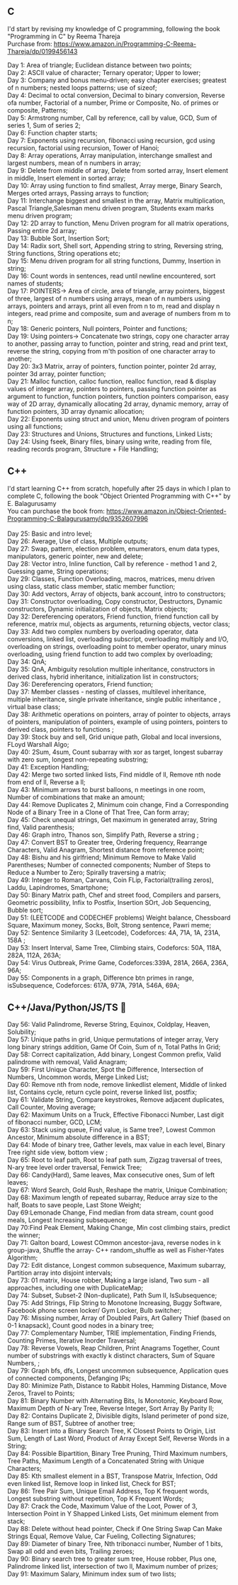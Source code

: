 ## C

I'd start by revising my knowledge of C programming, following the book "Programming in C" by Reema Thareja </br>
Purchase from: https://www.amazon.in/Programming-C-Reema-Thareja/dp/0199456143 </br>

Day 1: Area of triangle; Euclidean distance between two points; </br>
Day 2: ASCII value of character; Ternary operator; Upper to lower; </br>
Day 3: Company and bonus menu-driven; easy chapter exercises; greatest of n numbers; nested loops patterns; use of sizeof; </br>
Day 4: Decimal to octal conversion, Decimal to binary conversion, Reverse ofa number, Factorial of a number, Prime or Composite, No. of primes or composite, Patterns; </br>
Day 5: Armstrong number, Call by reference, call by value, GCD, Sum of series 1, Sum of series 2; </br>
Day 6: Function chapter starts; </br>
Day 7: Exponents using recursion, fibonacci using recursion, gcd using recursion, factorial using recursion, Tower of Hanoi; </br>
Day 8: Array operations, Array manipulation, interchange smallest and largest numbers, mean of n numbers in array; </br>
Day 9: Delete from middle of array, Delete from sorted array, Insert element in middle, Insert element in sorted array; </br>
Day 10: Array using function to find smallest, Array merge, Binary Search, Merges orted arrays, Passing arrays to function; </br>
Day 11: Interchange biggest and smallest in the array, Matrix multiplication, Pascal Triangle,Salesman menu driven program, Students exam marks menu driven program; </br>
Day 12: 2D array to function, Menu Driven program for all matrix operations, Passing entire 2d array; </br>
Day 13: Bubble Sort, Insertion Sort; </br>
Day 14: Radix sort, Shell sort, Appending string to string, Reversing string, String functions, String operations etc; </br>
Day 15: Menu driven program for all string functions, Dummy, Insertion in string; </br>
Day 16: Count words in sentences, read until newline encountered, sort names of students;</br>
Day 17: POINTERS-> Area of circle, area of triangle, array pointers, biggest of three, largest of n numbers using arrays, mean of n numbers using arrays, pointers and arrays, print all even from n to m, read and display n integers, read prime and composite, sum and average of numbers from m to n;</br>
Day 18: Generic pointers, Null pointers, Pointer and functions; </br>
Day 19: Using pointers-> Concatenate two strings, copy one character array to another, passing array to function, pointer and string, read and print text, reverse the string, copying from m'th position of one character array to another; </br>
Day 20: 3x3 Matrix, array of pointers, function pointer, pointer 2d array, pointer 3d array, pointer function; </br>
Day 21: Malloc function, calloc function, realloc function, read & display values of integer array, pointers to pointers, passing function pointer as argument to function, function pointers, function pointers comparison, easy way of 2D array, dynamically allocating 2d array, dynamic memory, array of function pointers, 3D array dynamic allocation; </br>
Day 22: Exponents using struct and union, Menu driven program of pointers using all functions; </br>
Day 23: Structures and Unions, Structures and functions, Linked Lists; </br>
Day 24: Using fseek, Binary files, binary using write, reading from file, reading records program, Structure + File Handling; </br>

## C++

I'd start learning C++ from scratch, hopefully after 25 days in which I plan to complete C, following the book "Object Oriented Programming with C++" by E. Balagurusamy </br>
You can purchase the book from: https://www.amazon.in/Object-Oriented-Programming-C-Balagurusamy/dp/9352607996 </br>
</br>
Day 25: Basic and intro level; </br>
Day 26: Average, Use of class, Multiple outputs; </br>
Day 27: Swap, pattern, election problem, enumerators, enum data types, manipulators, generic pointer, new and delete; </br>
Day 28: Vector intro, Inline function, Call by reference - method 1 and 2, Guessing game, String operations;</br>
Day 29: Classes, Function Overloading, macros, matrices, menu driven using class, static class member, static member function;<br>
Day 30: Add vectors, Array of objects, bank account, intro to constructors; <br>
Day 31: Constructor overloading, Copy constructor, Destructors, Dynamic constructors, Dynamic initialization of objects, Matrix objects; <br>
Day 32: Dereferencing operators, Friend function, friend function call by reference, matrix mul, objects as arguments, returning objects, vector class; <br>
Day 33: Add two complex numbers by overloading operator, data conversions, linked list, overloading subscript, overloading multiply and I/O, overloading on strings, overloading point to member operator, unary minus overloading, using friend function to add two complex by overloading;<br>
Day 34: QnA; <br>
Day 35: QnA, Ambiguity resolution multiple inheritance, constructors in derived class, hybrid inheritance, initialization list in constructors; <br>
Day 36: Dereferencing operators, Friend function; <br>
Day 37: Member classes - nesting of classes, multilevel inheritance, multiple inheritance, single private inheritance, single public inheritance , virtual base class;<br>
Day 38: Arithmetic operations on pointers, array of pointer to objects, arrays of pointers, manipulation of pointers, example of using pointers, pointers to derived class, pointers to functions ;<br>
Day 39: Stock buy and sell, Grid unique path, Global and local inversions, FLoyd Warshall Algo;<br>
Day 40: 2Sum, 4sum, Count subarray with xor as target, longest subarray with zero sum, longest non-repeating substring;<br>
Day 41: Exception Handling;<br>
Day 42: Merge two sorted linked lists, Find middle of ll, Remove nth node from end of ll, Reverse a ll;<br>
Day 43: Minimum arrows to burst balloons, n meetings in one room, Number of combinations that make an amount; <br>
Day 44: Remove Duplicates 2, Minimum coin change, Find a Corresponding Node of a Binary Tree in a Clone of That Tree, Can form array;<br>
Day 45: Check unequal strings, Get maximum in generated array, String find, Valid parenthesis;<br>
Day 46: Graph intro, Thanos son, Simplify Path, Reverse a string ;<br>
Day 47: Convert BST to Greater tree, Ordering frequency, Rearrange Characters, Valid Anagram, Shortest distance from reference point; <br>
Day 48: Bishu and his girlfriend; Minimum Remove to Make Valid Parentheses; Number of connected components; Number of Steps to Reduce a Number to Zero; Spirally traversing a matrix; <br>
Day 49: Integer to Roman, Carvans, Coin FLip, Factorial(trailing zeros), Laddu, Lapindromes, Smartphone;<br>
Day 50: Binary Matrix path, Chef and street food, Compilers and parsers, Geometric possibility, Infix to Postfix, Insertion SOrt, Job Sequencing, Bubble sort;<br>
Day 51: (LEETCODE and CODECHEF problems) Weight balance, Chessboard Square, Maximum money, Socks, Bolt, Strong sentence, Pawri meme;<br>
Day 52: Sentence Similarity 3 (Leetcode), Codeforces: 4A, 71A, 1A, 231A, 158A ;<br>
Day 53: Insert Interval, Same Tree, Climbing stairs, Codeforcs: 50A, 118A, 282A, 112A, 263A;<br>
Day 54: Virus Outbreak, Prime Game, Codeforces:339A, 281A, 266A, 236A, 96A;<br>
Day 55: Components in a graph, Difference btn primes  in range, isSubsequence, Codeforces: 617A, 977A, 791A, 546A, 69A;<br>

## C++/Java/Python/JS/TS 🥴

Day 56: Valid Palindrome, Reverse String, Equinox, Coldplay, Heaven, Solubility;<br>
Day 57: Unique paths in grid, Unique permutations of integer array, Very long binary strings addition, Game Of Coin, Sum of n, Total Paths In Grid;<br>
Day 58: Correct capitalization, Add binary, Longest Common prefix, Valid palindrome with removal, Valid Anagram;<br>
Day 59: First Unique Character, Spot the Difference, Intersection of Numbers, Uncommon words, Merge Linked List; <br>
Day 60: Remove nth from node, remove linkedlist element, Middle of linked list, Contains cycle, return cycle point, reverse linked list, postfix;<br>
Day 61: Validate String, Compare keystrokes, Remove adjacent duplicates, Call Counter, Moving average;<br>
Day 62: Maximum Units on a Truck, Effective Fibonacci Number, Last digit of fibonacci number, GCD, LCM;<br>
Day 63: Stack using queue, Find value, is Same tree?, Lowest Common Ancestor, Minimum absolute difference in a BST;<br>
Day 64: Mode of binary tree, Gather levels, max value in each level, Binary Tree right side view, bottom view ;<br>
Day 65: Root to leaf path, Root to leaf path sum, Zigzag traversal of trees, N-ary tree level order traversal, Fenwick Tree;<br>
Day 66: Candy(Hard), Same leaves, Max consecutive ones, Sum of left leaves;<br>
Day 67: Word Search, Gold Rush, Reshape the matrix, Unique Combination;<br>
Day 68: Maximum length of repeated subarray, Reduce array size to the half, Boats to save people, Last Stone Weight;<br>
Day 69:Lemonade Change, Find median from data stream, count good meals, Longest Increasing subsequence;<br>
Day 70:Find Peak Element, Making Change, Min cost climbing stairs, predict the winner;<br>
Day 71: Galton board, Lowest COmmon ancestor-java, reverse nodes in k group-java, Shuffle the array- C++ random_shuffle as well as Fisher-Yates Algorithm;<br>
Day 72: Edit distance, Longest common subsequence, Maximum subarray, Partition array into disjoint intervals;<br>
Day 73: 01 matrix, House robber, Making a large island, Two sum - all approaches, including one with DuplicateMap;<br>
Day 74: Subset, Subset-2 (Non-duplicate), Path Sum II, IsSubsequence; <br>
Day 75: Add Strings, Flip String to Monotone Increasing, Buggy Software, Facebook phone screen locker/ Gym Locker, Bulb switcher;<br>
Day 76: Missing number, Array of Doubled Pairs, Art Gallery Thief (based on 0-1 knapsack), Count good nodes in a binary tree;<br>
Day 77: Complementary Number, TRIE implementation, Finding Friends, Counting Primes, Iterative Inorder Traversal;<br>
Day 78: Reverse Vowels, Reap Children, Print Anagrams Together, Count number of substrings with exactly k distinct characters, Sum of Square Numbers, ;<br>
Day 79: Graph bfs, dfs, Longest uncommon subsequence, Application ques of connected components, Defanging IPs;<br>
Day 80: Minimize Path, Distance to Rabbit Holes, Hamming Distance, Move Zeros, Travel to Points;<br>
Day 81: Binary Number with Alternating Bits, Is Monotonic, Keyboard Row, Maximum Depth of N-ary Tree, Reverse Integer, Sort Array By Parity II;<br>
Day 82: Contains Duplicate 2, Divisible digits, Island perimeter of pond size, Range sum of BST, Subtree of another tree;<br>
Day 83: Insert into a Binary Search Tree, K Closest Points to Origin, List Sum, Length of Last Word, Product of Array Except Self, Reverse Words in a String;<br>
Day 84: Possible Bipartition, Binary Tree Pruning, Third Maximum numbers, Tree Paths, Maximum Length of a Concatenated String with Unique Characters;<br>
Day 85: Kth smallest element in a BST, Transpose Matrix, Infection, Odd even linked list, Remove loop in linked list, Check for BST;<br>
Day 86: Tree Pair Sum, Unique Email Address, Top K frequent words, Longest substring without repetition, Top K Frequent Words;<br>
Day 87: Crack the Code, Maximum Value of the Loot, Power of 3, Intersection Point in Y Shapped Linked Lists, Get minimum element from stack;<br>
Day 88: Delete without head pointer, Check if One String Swap Can Make Strings Equal, Remove Value, Car Fueling, Collecting Signatures;<br>
Day 89: Diameter of binary Tree, Nth tribonacci number, Number of 1 bits, Swap all odd and even bits, Trailing zeroes;<br>
Day 90: Binary search tree to greater sum tree, House robber, Plus one, Palindrome linked list, intersection of two ll, Maximum number of prizes;<br>
Day 91: Maximum Salary, Minimum index sum of two lists;<br>